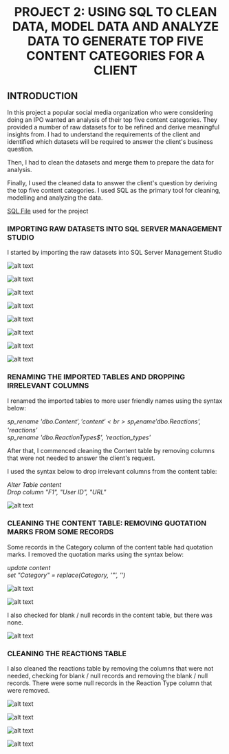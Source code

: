 # <p align='center'>PROJECT 2: USING SQL TO CLEAN DATA, MODEL DATA AND ANALYZE DATA TO GENERATE TOP FIVE CONTENT CATEGORIES FOR A CLIENT


## INTRODUCTION

In this project a popular social media organization who were considering doing an IPO wanted an analysis of their top five content categories. They provided a number of raw datasets for to be refined and derive meaningful insights from. I had to understand the requirements of the client and identified which datasets will be required to answer the client's business question.

Then, I had to clean the datasets and merge them to prepare the data for analysis.

Finally, I used the cleaned data to answer the client's question by deriving the top five content categories. I used SQL as the primary tool for cleaning, modelling and analyzing the data.

[SQL File](https://github.com/omabogun/Data-Analysis_Projects/blob/main/assets/Project_SB.sql) used for the project

### IMPORTING RAW DATASETS INTO SQL SERVER MANAGEMENT STUDIO

I started by importing the raw datasets into SQL Server Management Studio

![alt text](https://github.com/omabogun/Data-Analysis_Project-1/blob/main/images/project2_sql1.png "SQL Image")

![alt text](https://github.com/omabogun/Data-Analysis_Project-1/blob/main/images/project2_sql2.png "SQL Image")

![alt text](https://github.com/omabogun/Data-Analysis_Project-1/blob/main/images/project2_sql3.png "SQL Image")

![alt text](https://github.com/omabogun/Data-Analysis_Project-1/blob/main/images/project2_sql4.png "SQL Image")

![alt text](https://github.com/omabogun/Data-Analysis_Project-1/blob/main/images/project2_sql5.png "SQL Image")

![alt text](https://github.com/omabogun/Data-Analysis_Project-1/blob/main/images/project2_sql6.png "SQL Image")

![alt text](https://github.com/omabogun/Data-Analysis_Project-1/blob/main/images/project2_sql7.png "SQL Image")

![alt text](https://github.com/omabogun/Data-Analysis_Project-1/blob/main/images/project2_sql8.png "SQL Image")


### RENAMING THE IMPORTED TABLES AND DROPPING IRRELEVANT COLUMNS

I renamed the imported tables to more user friendly names using the syntax below: 

<i>sp_rename 'dbo.Content$', 'content'<br>
sp_rename 'dbo.Reactions$', 'reactions'<br>
sp_rename 'dbo.ReactionTypes$', 'reaction_types'</i>

After that, I commenced cleaning the Content table by removing columns that were not needed to answer the client's request.

I used the syntax below to drop irrelevant columns from the content table:

<i>Alter Table content<br>
Drop column "F1", "User ID", "URL"</i>

![alt text](https://github.com/omabogun/Data-Analysis_Project-1/blob/main/images/project2_sql9.png "SQL Image")



### CLEANING THE CONTENT TABLE: REMOVING QUOTATION MARKS FROM SOME RECORDS

Some records in the Category column of the content table had quotation marks.  I removed the quotation marks using the syntax below:

<i>update content<br>
set "Category" = replace(Category, '"', '')</i>

![alt text](https://github.com/omabogun/Data-Analysis_Project-1/blob/main/images/project2_sql12.png "SQL Image")

![alt text](https://github.com/omabogun/Data-Analysis_Project-1/blob/main/images/project2_sql13.png "SQL Image")

I also checked for blank / null records in the content table, but there was none.

![alt text](https://github.com/omabogun/Data-Analysis_Project-1/blob/main/images/project2_sql12a.png "SQL Image")

### CLEANING THE REACTIONS TABLE

I also cleaned the reactions table by removing the columns that were not needed, checking for blank / null records and removing the blank / null records. There were some null records in the Reaction Type  column that were removed. 

![alt text](https://github.com/omabogun/Data-Analysis_Project-1/blob/main/images/project2_sql10.png "SQL Image")

![alt text](https://github.com/omabogun/Data-Analysis_Project-1/blob/main/images/project2_sql11.png "SQL Image")

![alt text](https://github.com/omabogun/Data-Analysis_Project-1/blob/main/images/project2_sql14.png "SQL Image")

![alt text](https://github.com/omabogun/Data-Analysis_Project-1/blob/main/images/project2_sql15.png "SQL Image")



